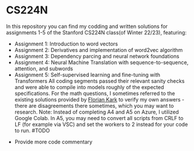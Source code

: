 # CS224N
In this repository you can find my codding and written solutions for assignments 1-5 of the Stanford CS224N class(of Winter 22/23), featuring:
* Assignment 1: Introduction to word vectors
* Assignment 2: Derivatives and implementation of word2vec algorithm
* Assignment 3: Dependency parcing and neural network foundations
* Assignment 4: Neural Machine Translation with sequence-to-sequence, attention, and subwords
* Assignment 5: Self-supervised learning and fine-tuning with Transformers
All coding segments passed their relevant sanity checks and were able to compile into models roughly of the expected specifications. For the math questions, I sometimes referred to the existing solutions provided by [Florian Kark](https://github.com/floriankark/cs224n-win2223) to verify my own answers - there are disagreements there sometimes, which you may want to research.
Note: Instead of completing A4 and A5 on Azure, I utilized Google Colab. In A5, you may need to convert all scripts from CRLF to LF (for example via VSC) and set the workers to 2 instead for your code to run.
#TODO
+ Provide more code commentary
